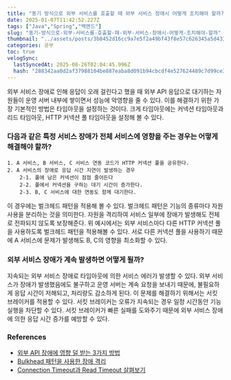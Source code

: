 ```yaml
---
title: "동기 방식으로 외부 서비스를 호출할 때 외부 서비스 장애시 어떻게 조치해야 할까?"
date: 2025-01-07T11:42:52.227Z
tags: ["Java","Spring","백엔드"]
slug: "동기-방식으로-외부-서비스를-호출할-때-외부-서비스-장애시-어떻게-조치해야-할까"
thumbnail: "../assets/posts/3b8452d16cc9a7e5f2a49bf43f8e57c626345a5d43379057da6d351fa304966b.png"
categories: 공부
toc: true
velogSync:
  lastSyncedAt: 2025-08-26T02:04:45.996Z
  hash: "288342aa0d2af37988104be887eaba8d091b94cbcdf4e527624489c7d99ce3c5"
---
```


외부 서비스 장애로 인해 응답이 오래 걸린다고 했을 때 외부 API 응답으로 대기하는 자원들이 운영 서버 내부에 쌓이면서 성능에 악영향을 줄 수 있다. 이를 해결하기 위한 가장 기본적인 방법은 타임아웃을 설정하는 것이다. 크게 타임아웃에는 커넥션 타임아웃과 리드 타임아웃, HTTP 커넥션 풀 타임아웃을 설정해 볼 수 있다.

### 다음과 같은 특정 서비스 장애가 전체 서비스에 영향을 주는 경우는 어떻게 해결해야 할까?

```
1. A 서비스, B 서비스, C 서비스 연동 코드가 HTTP 커넥션 풀을 공유한다.
2. A 서비스의 장애로 응답 시간 지연이 발생하는 경우
	2-1. 풀에 남은 커넥션이 점점 줄어든다
    2-2. 풀에서 커넥션을 구하는 대기 시간이 증가한다.
    2-3. B, C 서비스에 대한 연동도 함께 대기한다.
```

이 경우에는 벌크헤드 패턴을 적용해 볼 수 있다. 벌크헤드 패턴은 기능의 종류마다 자원 사용을 분리하는 것을 의미한다. 자원을 격리하여 서비스 일부에 장애가 발생해도 전체로 전파되지 않도록 보장해준다. 위 예시에서는 외부 서비스마다 다른 HTTP 커넥션 풀을 사용하도록 벌크헤드 패턴을 적용해볼 수 있다. 서로 다른 커넥션 풀을 사용하기 때문에 A 서비스에 문제가 발생해도 B, C의 영향을 최소화할 수 있다.

### 외부 서비스 장애가 계속 발생하면 어떻게 될까?

지속되는 외부 서비스 장애로 타임아웃에 의한 서비스 에러가 발생할 수 있다. 외부 서비스가 장애가 발생했음에도 불구하고 운영 서버는 계속 요청을 보내기 때문에, 불필요하게 응답 시간이 저해되고, 처리량도 감소하게 된다. 이 문제를 해결하기 위해서는 서킷 브레이커를 적용할 수 있다. 서킷 브레이커는 오류가 지속되는 경우 일정 시간동안 기능 실행을 차단할 수 있다. 서킷 브레이커가 빠른 실패를 도와주기 때문에 외부 서비스 장애에 의한 응답 시간 증가를 예방할 수 있다.

### References

- [외부 API 장애에 영향 덜 받는 3가지 방법](https://youtu.be/nuRO0ZBFdKk?si=9zZdnr_To1Cz4Ofu)
- [Bulkhead 패턴을 사용한 장애 격리](https://hudi.blog/bulkhead-pattern/)
- [Connection Timeout과 Read Timeout 살펴보기](https://alden-kang.tistory.com/20)